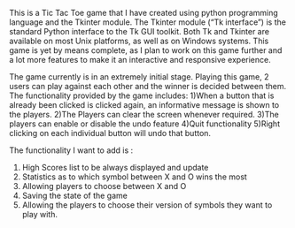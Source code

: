 This is a Tic Tac Toe game that I have created using python programming language and the Tkinter module. 
The Tkinter module (“Tk interface”) is the standard Python interface 
to the Tk GUI toolkit. 
Both Tk and Tkinter are available on most Unix platforms, as well as on Windows systems. 
This game is yet by means complete, as I plan to work on this game further and a 
lot more features to make it an interactive and responsive
 experience.

The game currently is in an extremely initial stage. Playing this game, 2 users can play against each other and the winner is decided between them.
The functionality provided by the game includes:
1)When a  button that is already been clicked is clicked again, an informative message is shown to the players.
2)The Players can clear the screen whenever required.
3)The players can enable or disable the undo feature
4)Quit functionality
5)Right clicking on each individual button will undo that button.


The functionality I want to add is :
1) High Scores list to be always displayed and update
2) Statistics as to which symbol between X and O wins the most
3) Allowing players to choose between X and O
4) Saving the state of the game
5) Allowing the players to choose their version of symbols they want to play with.


